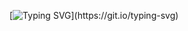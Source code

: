 [![Typing SVG](https://readme-typing-svg.herokuapp.com?font=Fira+Code&size=25&duration=2000&pause=1000&color=6557F7&background=FFD82100&center=true&vCenter=true&width=435&lines=Hi+everyone!;Welcome+to+my+GitHub!;)](https://git.io/typing-svg)
